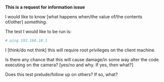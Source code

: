**This is a request for information issue**

I would like to know [what happens when/the value of/the contents of/other] *something*.

The test I would like to be run is:  

```bash
# ping 192.168.10.1
```

I [think/do not think] this will require root privileges on the client machine.

Is there any chance that this will cause damage/in some way alter the code executing on the camera?
[yes/no and why.  If yes, then what?]

Does this test prelude/follow up on others?  If so, what?
